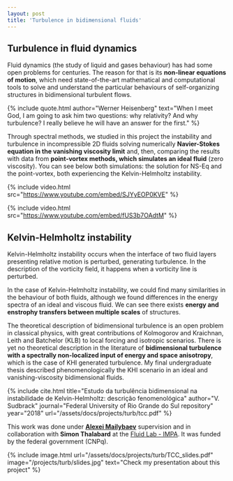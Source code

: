 ```yaml
---
layout: post
title: 'Turbulence in bidimensional fluids'
---
```


## Turbulence in fluid dynamics

Fluid dynamics (the study of liquid and gases behaviour) has had some open problems for centuries. The reason for that is its **non-linear equations of motion**, which need state-of-the-art mathematical and computational tools to solve and understand the particular behaviours of self-organizing structures in bidimensional turbulent flows.


{% include quote.html author="Werner Heisenberg" text="When I meet God, I am going to ask him two questions: why relativity? And why turbulence? I really believe he will have an answer for the first." %}


Through spectral methods, we studied in this project the instability and turbulence in incompressible 2D fluids solving numerically **Navier-Stokes equation in the vanishing viscosity limit** and, then, comparing the results with data from **point-vortex methods, which simulates an ideal fluid** (zero viscosity). You can see below both simulations: the solution for NS-Eq and the point-vortex, both experiencing the Kelvin-Helmholtz instability.

{% include video.html src="https://www.youtube.com/embed/SJYyEOP0KVE" %}

{% include video.html src="https://www.youtube.com/embed/fUS3b7OAdtM" %}

## Kelvin-Helmholtz instability

Kelvin-Helmholtz instability occurs when the interface of two
fluid layers presenting relative motion is perturbed, generating turbulence. In the description of the vorticity field, it happens when a vorticity line is perturbed. 

In the case of Kelvin-Helmholtz instability, we could find many similarities in the behaviour of both fluids, although we found differences in the energy spectra of an ideal and viscous fluid. We can see there exists **energy and enstrophy transfers between multiple scales** of structures.

The theoretical description of bidimensional turbulence is an open problem in classical physics, with great contributions of Kolmogorov and Kraichnan, Leith and Batchelor (KLB) to local forcing and isotropic scenarios. There
is yet no theoretical description in the literature of **bidimensional turbulence with a spectrally non-localized input of energy and space anisotropy**, which is the case of KHI generated turbulence. My final undergraduate thesis described phenomenologically the KHI scenario in an ideal and vanishing-viscosity bidimensional fluids. 

{% include cite.html title="Estudo da turbulência bidimensional na instabilidade de Kelvin-Helmholtz: descrição fenomenológica" author="V. Sudbrack" journal="Federal University of Rio Grande do Sul repository" year="2018" url="/assets/docs/projects/turb/tcc.pdf" %}

This work was done under **[Alexei Mailybaev](http://alexei.impa.br/)** supervision and in collaboration with **Simon Thalabard** at the [Fluid Lab - IMPA](http://fluid.impa.br/). It was funded by the federal government (CNPq).

{% include image.html url="/assets/docs/projects/turb/TCC_slides.pdf" image="/projects/turb/slides.jpg" text="Check my presentation about this project" %}




